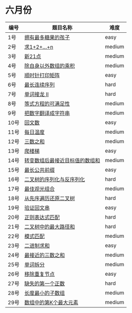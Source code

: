 # 六月份

**编号**|**题目名称**|**难度**
--------|------------|-------
1号|[拥有最多糖果的孩子](./第1题%201431.%20拥有最多糖果的孩子)|easy
2号|[求1+2+…+n](./第2题%20面试题64.%20求1+2+…+n)|medium
3号|[新21点](./第3题%20837.%20新21点)|medium
4号|[除自身以外数组的乘积](./第4题%20238.%20除自身以外数组的乘积)|medium
5号|[顺时针打印矩阵](./第5题%20面试题29.%20顺时针打印矩阵)|easy
6号|[最长连续序列](./第6题%20128.%20最长连续序列)|hard
7号|[单词接龙 II](./第7题%20126.%20单词接龙%20II)|hard
8号|[等式方程的可满足性](./第8题%20990.%20等式方程的可满足性)|medium
9号|[把数字翻译成字符串](./第9题%20面试题46%20把数字翻译成字符串)|medium
10号|[回文数](./第10题%209.%20回文数)|easy
11号|[每日温度](./第11题%20739.%20每日温度)|medium
12号|[三数之和](./第12题%2015.%20三数之和)|medium
13号|[爬楼梯](./第13题%2070.%20爬楼梯)|easy
14号|[转变数组后最接近目标值的数组和](./第14题%201300.%20转变数组后最接近目标值的数组和)|medium
15号|[最长公共前缀](./第15题%2014.%20最长公共前缀)|easy
16号|[二叉树的序列化与反序列化](./第16题%20297.%20二叉树的序列化与反序列化)|hard
17号|[最佳观光组合](./第17题%201014.%20最佳观光组合)|medium
18号|[从先序遍历还原二叉树](./第18题%20125.%20从先序遍历还原二叉树)|hard
19号|[验证回文串](./第19题%20125.%20验证回文串)|easy
20号|[正则表达式匹配](./第20题%2010.%20正则表达式匹配)|hard
21号|[二叉树中的最大路径和](./第21题%20124.%20二叉树中的最大路径和)|hard
22号|[模式匹配](./第22题%20面试题%2016.18.%20模式匹配)|medium
23号|[二进制求和](./第23题%2067.%20二进制求和)|easy
24号|[最接近的三数之和](./第24题%2016.%20最接近的三数之和)|medium
25号|[单词拆分](./第25题%20139.%20单词拆分)|medium
26号|[移除重复节点](./第26题%20面试题%2002.01.%20移除重复节点)|easy
27号|[缺失的第一个正数](./第27题%2041.%20缺失的第一个正数)|hard
28号|[长度最小的子数组](./第28题%20209.%20长度最小的子数组)|medium
29号|[数组中的第K个最大元素](./第29题%20215.%20数组中的第K个最大元素)|medium
